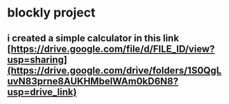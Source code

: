#  blockly project 
## i created a simple calculator in this link [https://drive.google.com/file/d/FILE_ID/view?usp=sharing](https://drive.google.com/drive/folders/1S0QgLuvN83prne8AUKHMbelWAm0kD6N8?usp=drive_link)
